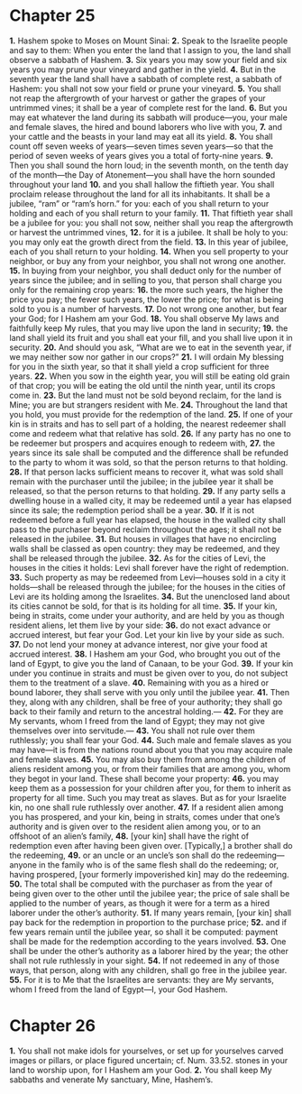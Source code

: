 # Chapter 25
**1.** Hashem spoke to Moses on Mount Sinai: **2.** Speak to the Israelite people and say to them: When you enter the land that I assign to you, the land shall observe a sabbath of Hashem. **3.** Six years you may sow your field and six years you may prune your vineyard and gather in the yield. **4.** But in the seventh year the land shall have a sabbath of complete rest, a sabbath of Hashem: you shall not sow your field or prune your vineyard. **5.** You shall not reap the aftergrowth of your harvest or gather the grapes of your untrimmed vines; it shall be a year of complete rest for the land. **6.** But you may eat whatever the land during its sabbath will produce—you, your male and female slaves, the hired and bound laborers who live with you, **7.** and your cattle and the beasts in your land may eat all its yield. **8.** You shall count off seven weeks of years—seven times seven years—so that the period of seven weeks of years gives you a total of forty-nine years. **9.** Then you shall sound the horn loud; in the seventh month, on the tenth day of the month—the Day of Atonement—you shall have the horn sounded throughout your land **10.** and you shall hallow the fiftieth year. You shall proclaim release throughout the land for all its inhabitants. It shall be a jubilee, “ram” or “ram’s horn.” for you: each of you shall return to your holding and each of you shall return to your family. **11.** That fiftieth year shall be a jubilee for you: you shall not sow, neither shall you reap the aftergrowth or harvest the untrimmed vines, **12.** for it is a jubilee. It shall be holy to you: you may only eat the growth direct from the field. **13.** In this year of jubilee, each of you shall return to your holding. **14.** When you sell property to your neighbor, or buy any from your neighbor, you shall not wrong one another. **15.** In buying from your neighbor, you shall deduct only for the number of years since the jubilee; and in selling to you, that person shall charge you only for the remaining crop years: **16.** the more such years, the higher the price you pay; the fewer such years, the lower the price; for what is being sold to you is a number of harvests. **17.** Do not wrong one another, but fear your God; for I Hashem am your God. **18.** You shall observe My laws and faithfully keep My rules, that you may live upon the land in security; **19.** the land shall yield its fruit and you shall eat your fill, and you shall live upon it in security. **20.** And should you ask, “What are we to eat in the seventh year, if we may neither sow nor gather in our crops?” **21.** I will ordain My blessing for you in the sixth year, so that it shall yield a crop sufficient for three years. **22.** When you sow in the eighth year, you will still be eating old grain of that crop; you will be eating the old until the ninth year, until its crops come in. **23.** But the land must not be sold beyond reclaim, for the land is Mine; you are but strangers resident with Me. **24.** Throughout the land that you hold, you must provide for the redemption of the land. **25.** If one of your kin is in straits and has to sell part of a holding, the nearest redeemer shall come and redeem what that relative has sold. **26.** If any party has no one to be redeemer but prospers and acquires enough to redeem with, **27.** the years since its sale shall be computed and the difference shall be refunded to the party to whom it was sold, so that the person returns to that holding. **28.** If that person lacks sufficient means to recover it, what was sold shall remain with the purchaser until the jubilee; in the jubilee year it shall be released, so that the person returns to that holding. **29.** If any party sells a dwelling house in a walled city, it may be redeemed until a year has elapsed since its sale; the redemption period shall be a year. **30.** If it is not redeemed before a full year has elapsed, the house in the walled city shall pass to the purchaser beyond reclaim throughout the ages; it shall not be released in the jubilee. **31.** But houses in villages that have no encircling walls shall be classed as open country: they may be redeemed, and they shall be released through the jubilee. **32.** As for the cities of Levi, the houses in the cities it holds: Levi shall forever have the right of redemption. **33.** Such property as may be redeemed from Levi—houses sold in a city it holds—shall be released through the jubilee; for the houses in the cities of Levi are its holding among the Israelites. **34.** But the unenclosed land about its cities cannot be sold, for that is its holding for all time. **35.** If your kin, being in straits, come under your authority, and are held by you as though resident aliens, let them live by your side: **36.** do not exact advance or accrued interest, but fear your God. Let your kin live by your side as such. **37.** Do not lend your money at advance interest, nor give your food at accrued interest. **38.** I Hashem am your God, who brought you out of the land of Egypt, to give you the land of Canaan, to be your God. **39.** If your kin under you continue in straits and must be given over to you, do not subject them to the treatment of a slave. **40.** Remaining with you as a hired or bound laborer, they shall serve with you only until the jubilee year. **41.** Then they, along with any children, shall be free of your authority; they shall go back to their family and return to the ancestral holding.— **42.** For they are My servants, whom I freed from the land of Egypt; they may not give themselves over into servitude.— **43.** You shall not rule over them ruthlessly; you shall fear your God. **44.** Such male and female slaves as you may have—it is from the nations round about you that you may acquire male and female slaves. **45.** You may also buy them from among the children of aliens resident among you, or from their families that are among you, whom they begot in your land. These shall become your property: **46.** you may keep them as a possession for your children after you, for them to inherit as property for all time. Such you may treat as slaves. But as for your Israelite kin, no one shall rule ruthlessly over another. **47.** If a resident alien among you has prospered, and your kin, being in straits, comes under that one’s authority and is given over to the resident alien among you, or to an offshoot of an alien’s family, **48.** [your kin] shall have the right of redemption even after having been given over. [Typically,] a brother shall do the redeeming, **49.** or an uncle or an uncle’s son shall do the redeeming—anyone in the family who is of the same flesh shall do the redeeming; or, having prospered, [your formerly impoverished kin] may do the redeeming. **50.** The total shall be computed with the purchaser as from the year of being given over to the other until the jubilee year; the price of sale shall be applied to the number of years, as though it were for a term as a hired laborer under the other’s authority. **51.** If many years remain, [your kin] shall pay back for the redemption in proportion to the purchase price; **52.** and if few years remain until the jubilee year, so shall it be computed: payment shall be made for the redemption according to the years involved. **53.** One shall be under the other’s authority as a laborer hired by the year; the other shall not rule ruthlessly in your sight. **54.** If not redeemed in any of those ways, that person, along with any children, shall go free in the jubilee year. **55.** For it is to Me that the Israelites are servants: they are My servants, whom I freed from the land of Egypt—I, your God Hashem. 
# Chapter 26
**1.** You shall not make idols for yourselves, or set up for yourselves carved images or pillars, or place figured uncertain; cf. Num. 33.52. stones in your land to worship upon, for I Hashem am your God. **2.** You shall keep My sabbaths and venerate My sanctuary, Mine, Hashem’s.